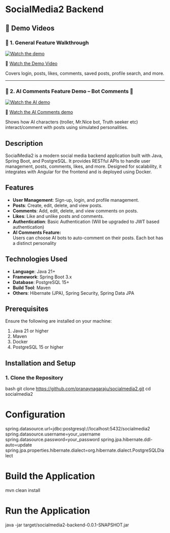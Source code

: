 # SocialMedia2 Backend


## 🚀 Demo Videos

### 🔸 1. General Feature Walkthrough
[![Watch the demo](https://img.youtube.com/vi/rk8BPjeA3y8/0.jpg)](https://youtu.be/rk8BPjeA3y8)

🎥 [Watch the Demo Video](https://youtu.be/rk8BPjeA3y8)

Covers login, posts, likes, comments, saved posts, profile search, and more.

---

### 🔸 2. AI Comments Feature Demo – Bot Comments 🤖
[![Watch the AI demo](https://img.youtube.com/vi/sVQQWZgtRqc/0.jpg)](https://youtu.be/sVQQWZgtRqc)

🎥 [Watch the AI Comments demo](https://youtu.be/sVQQWZgtRqc)

Shows how AI characters (troller, Mr.Nice bot, Truth seeker etc) interact/comment with posts using simulated personalities.


## Description
SocialMedia2 is a modern social media backend application built with Java, Spring Boot, and PostgreSQL. It provides RESTful APIs to handle user management, posts, comments, likes, and more. Designed for scalability, it integrates with Angular for the frontend and is deployed using Docker.

## Features
- **User Management**: Sign-up, login, and profile management.
- **Posts**: Create, edit, delete, and view posts.
- **Comments**: Add, edit, delete, and view comments on posts.
- **Likes**: Like and unlike posts and comments.
- **Authentication**: Basic Authentication (Will be upgraded to JWT based authentication)
- **AI Comments Feature:**  
  Users can choose AI bots to auto-comment on their posts. Each bot has a distinct personality
  
## Technologies Used
- **Language**: Java 21+
- **Framework**: Spring Boot 3.x
- **Database**: PostgreSQL 15+
- **Build Tool**: Maven
- **Others**: Hibernate (JPA), Spring Security, Spring Data JPA

## Prerequisites
Ensure the following are installed on your machine:
1. Java 21 or higher
2. Maven
3. Docker
4. PostgreSQL 15 or higher

## Installation and Setup

### 1. Clone the Repository
bash
git clone https://github.com/pranaynagaraju/socialmedia2.git
cd socialmedia2

# Configuration
spring.datasource.url=jdbc:postgresql://localhost:5432/socialmedia2
spring.datasource.username=your_username
spring.datasource.password=your_password
spring.jpa.hibernate.ddl-auto=update
spring.jpa.properties.hibernate.dialect=org.hibernate.dialect.PostgreSQLDialect

# Build the Application
mvn clean install

# Run the Application
java -jar target/socialmedia2-backend-0.0.1-SNAPSHOT.jar





